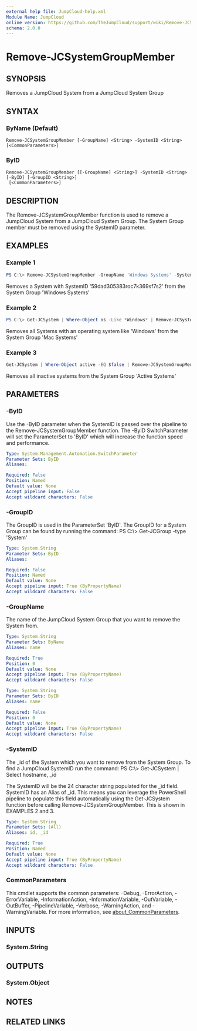 ```yaml
---
external help file: JumpCloud-help.xml
Module Name: JumpCloud
online version: https://github.com/TheJumpCloud/support/wiki/Remove-JCSystemGroupMember
schema: 2.0.0
---
```


# Remove-JCSystemGroupMember

## SYNOPSIS
Removes a JumpCloud System from a JumpCloud System Group

## SYNTAX

### ByName (Default)
```
Remove-JCSystemGroupMember [-GroupName] <String> -SystemID <String> [<CommonParameters>]
```

### ByID
```
Remove-JCSystemGroupMember [[-GroupName] <String>] -SystemID <String> [-ByID] [-GroupID <String>]
 [<CommonParameters>]
```

## DESCRIPTION
The Remove-JCSystemGroupMember function is used to remove a JumpCloud System from a JumpCloud System Group. The  System Group member must be removed using the SystemID parameter.

## EXAMPLES

### Example 1
```powershell
PS C:\> Remove-JCSystemGroupMember -GroupName 'Windows Systems' -SystemID '59dad305383roc7k369sf7s2'
```

Removes a System with SystemID '59dad305383roc7k369sf7s2' from the System Group 'Windows Systems'

### Example 2
```powershell
PS C:\> Get-JCSystem | Where-Object os -Like *Windows* | Remove-JCSystemGroupMember -GroupName 'Mac Systems'
```

Removes all Systems with an operating system like 'Windows' from the System Group 'Mac Systems'

### Example 3
```powershell
Get-JCSystem | Where-Object active -EQ $false | Remove-JCSystemGroupMember -GroupName 'Active Systems'
```

Removes all inactive systems from the System Group 'Active Systems'

## PARAMETERS

### -ByID
Use the -ByID parameter when the SystemID is passed over the pipeline to the Remove-JCSystemGroupMember function.
The -ByID SwitchParameter will set the ParameterSet to 'ByID' which will increase the function speed and performance.

```yaml
Type: System.Management.Automation.SwitchParameter
Parameter Sets: ByID
Aliases:

Required: False
Position: Named
Default value: None
Accept pipeline input: False
Accept wildcard characters: False
```

### -GroupID
The GroupID is used in the ParameterSet 'ByID'.
The GroupID for a System Group can be found by running the command: PS C:\\\> Get-JCGroup -type 'System'

```yaml
Type: System.String
Parameter Sets: ByID
Aliases:

Required: False
Position: Named
Default value: None
Accept pipeline input: True (ByPropertyName)
Accept wildcard characters: False
```

### -GroupName
The name of the JumpCloud System Group that you want to remove the System from.

```yaml
Type: System.String
Parameter Sets: ByName
Aliases: name

Required: True
Position: 0
Default value: None
Accept pipeline input: True (ByPropertyName)
Accept wildcard characters: False
```

```yaml
Type: System.String
Parameter Sets: ByID
Aliases: name

Required: False
Position: 0
Default value: None
Accept pipeline input: True (ByPropertyName)
Accept wildcard characters: False
```

### -SystemID
The _id of the System which you want to remove from the System Group.
To find a JumpCloud SystemID run the command: PS C:\\\> Get-JCSystem | Select hostname, _id

The SystemID will be the 24 character string populated for the _id field.
SystemID has an Alias of _id.
This means you can leverage the PowerShell pipeline to populate this field automatically using the Get-JCSystem function before calling Remove-JCSystemGroupMember.
This is shown in EXAMPLES 2 and 3.

```yaml
Type: System.String
Parameter Sets: (All)
Aliases: id, _id

Required: True
Position: Named
Default value: None
Accept pipeline input: True (ByPropertyName)
Accept wildcard characters: False
```

### CommonParameters
This cmdlet supports the common parameters: -Debug, -ErrorAction, -ErrorVariable, -InformationAction, -InformationVariable, -OutVariable, -OutBuffer, -PipelineVariable, -Verbose, -WarningAction, and -WarningVariable. For more information, see [about_CommonParameters](http://go.microsoft.com/fwlink/?LinkID=113216).

## INPUTS

### System.String
## OUTPUTS

### System.Object
## NOTES

## RELATED LINKS

